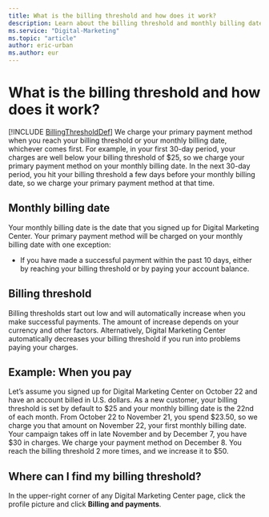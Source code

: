 ```yaml
---
title: What is the billing threshold and how does it work?
description: Learn about the billing threshold and monthly billing date to understand when we charge your payment method.
ms.service: "Digital-Marketing"
ms.topic: "article"
author: eric-urban
ms.author: eur
---
```


# What is the billing threshold and how does it work?

[!INCLUDE [BillingThresholdDef](BillingThresholdDef)] We charge your primary payment method when you reach your billing threshold or your monthly billing date, whichever comes first.  For example,  in your first 30-day period, your charges are well below your billing threshold of $25, so we charge your primary payment method on your monthly billing date. In the next 30-day period, you hit your billing threshold a few days before your monthly billing date, so we charge your primary payment method at that time.

## Monthly billing date

Your monthly billing date is the date that you signed up for Digital Marketing Center. Your primary payment method will be charged on your monthly billing date with one exception:

- If you have made a successful payment within the past 10 days, either by reaching your billing threshold or by paying your account balance.

## Billing threshold

Billing thresholds start out low and will automatically increase when you make successful payments. The amount of increase depends on your currency and other factors. Alternatively, Digital Marketing Center automatically decreases your billing threshold if you run into problems paying your charges.

## Example: When you pay
Let’s assume you signed up for Digital Marketing Center on October 22 and have an account billed in U.S. dollars. As a new customer, your billing threshold is set by default to $25 and your monthly billing date is the 22nd of each month. From October 22 to November 21, you spend $23.50, so we charge you that amount on           November 22, your first monthly billing date. Your campaign takes off in late November and by December 7, you have $30 in charges. We charge your payment method on December 8. You reach the billing threshold 2 more times, and we increase it to $50.

## Where can I find my billing threshold?

In the upper-right corner of any Digital Marketing Center page, click the profile picture and click **Billing and payments**.


